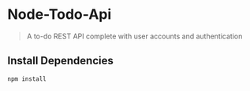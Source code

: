 # Node-Todo-Api

> A to-do REST API complete with user accounts and authentication

## Install Dependencies
```bash
npm install
```
